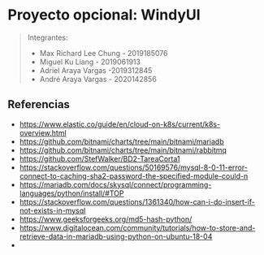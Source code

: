# Proyecto opcional: WindyUI
> Integrantes:
>* Max Richard Lee Chung - 2019185076 
>* Miguel Ku Liang - 2019061913
>* Adriel Araya Vargas -2019312845
>* André Araya Vargas - 2020142856


## Referencias
* https://www.elastic.co/guide/en/cloud-on-k8s/current/k8s-overview.html
* https://github.com/bitnami/charts/tree/main/bitnami/mariadb
* https://github.com/bitnami/charts/tree/main/bitnami/rabbitmq
* https://github.com/StefWalker/BD2-TareaCorta1
* https://stackoverflow.com/questions/50169576/mysql-8-0-11-error-connect-to-caching-sha2-password-the-specified-module-could-n
* https://mariadb.com/docs/skysql/connect/programming-languages/python/install/#TOP
* https://stackoverflow.com/questions/1361340/how-can-i-do-insert-if-not-exists-in-mysql
* https://www.geeksforgeeks.org/md5-hash-python/
* https://www.digitalocean.com/community/tutorials/how-to-store-and-retrieve-data-in-mariadb-using-python-on-ubuntu-18-04
* 